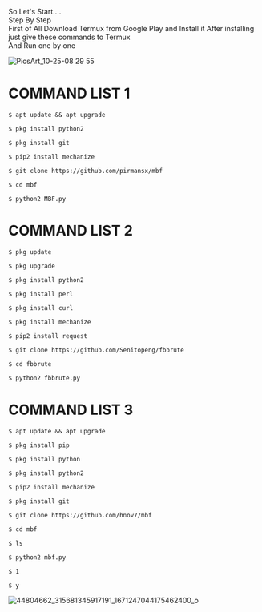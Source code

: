 <!-- Zphisher -->


So Let's Start....  
Step By Step  
First of All Download Termux from Google Play and Install it  After installing just give these commands to Termux  
And Run one by one  

![PicsArt_10-25-08 29 55](https://user-images.githubusercontent.com/75029023/111865355-9061ca80-89a1-11eb-91b9-6c5f35e01cfe.png)

# COMMAND LIST 1 
```
$ apt update && apt upgrade  
```
```
$ pkg install python2 
```
```
$ pkg install git  
```
```
$ pip2 install mechanize  
```
```
$ git clone https://github.com/pirmansx/mbf 
``` 
```
$ cd mbf 
```
```
$ python2 MBF.py  
```

# COMMAND LIST 2  
```
$ pkg update 
```
```
$ pkg upgrade 
```
```
$ pkg install python2  
```
```
$ pkg install perl 
```
```
$ pkg install curl 
```
```
$ pkg install mechanize 
```
```
$ pip2 install request
```
```
$ git clone https://github.com/Senitopeng/fbbrute 
```
```
$ cd fbbrute 
```
```
$ python2 fbbrute.py  
```

# COMMAND LIST 3 
```
$ apt update && apt upgrade 
```
```
$ pkg install pip 
```
```
$ pkg install python 
```
```
$ pkg install python2  
```
```
$ pip2 install mechanize 
```
```
$ pkg install git 
```
```
$ git clone https://github.com/hnov7/mbf 
```
```
$ cd mbf 
```
```
$ ls 
```
```
$ python2 mbf.py 
```
```
$ 1 
```
```
$ y
```

![44804662_315681345917191_1671247044175462400_o](https://user-images.githubusercontent.com/75029023/111865398-b4251080-89a1-11eb-802a-d00f8e6ed33c.jpg)

